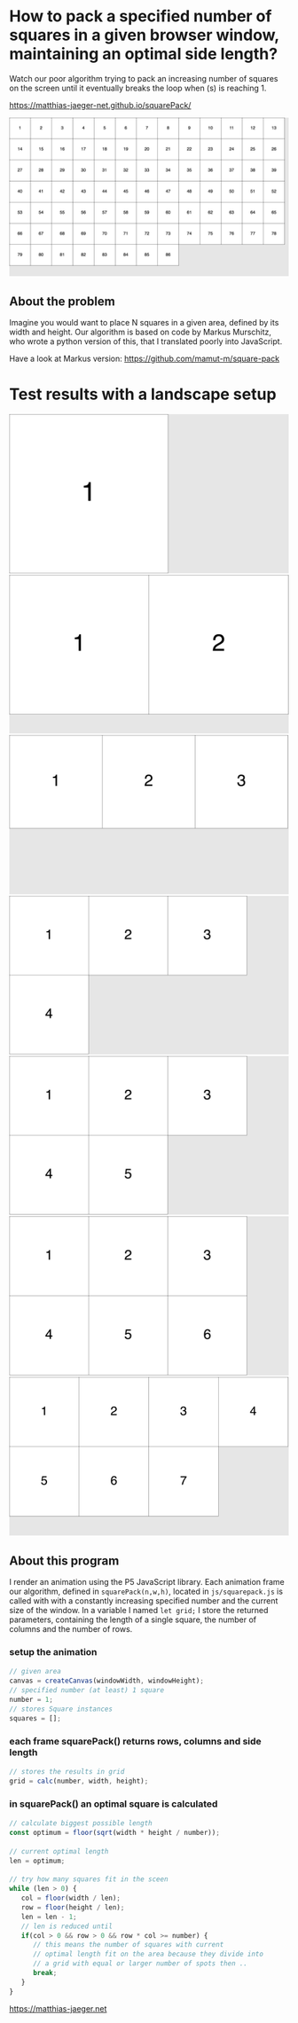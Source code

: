 # How to pack a specified number of squares in a given browser window, maintaining an optimal side length?

Watch our poor algorithm trying to pack an increasing
number of squares on the screen until it eventually breaks
the loop when (s) is reaching 1.

https://matthias-jaeger-net.github.io/squarePack/

![Frame 86](output/Frame-86.jpg)

## About the problem  
Imagine you would want to place N squares in a given area,
defined by its width and height. Our algorithm is based on code
by Markus Murschitz, who wrote a python version of this, that
I translated poorly into JavaScript.

Have a look at Markus version: https://github.com/mamut-m/square-pack

# Test results with a landscape setup

![Frame 1](output/Frame-1.jpg)
![Frame 2](output/Frame-2.jpg)
![Frame 3](output/Frame-3.jpg)
![Frame 4](output/Frame-4.jpg)
![Frame 5](output/Frame-5.jpg)
![Frame 6](output/Frame-6.jpg)
![Frame 7](output/Frame-7.jpg)

## About this program  

I render an animation using the P5 JavaScript library.
Each animation frame our algorithm, defined in `squarePack(n,w,h)`,
located in `js/squarepack.js` is called with with a constantly
increasing specified number and the current size of the window.
In a variable I named `let grid;` I store the returned parameters,
containing the length of a single square, the number of columns and
the number of rows.

### setup the animation
```JavaScript
// given area
canvas = createCanvas(windowWidth, windowHeight);
// specified number (at least) 1 square
number = 1;
// stores Square instances
squares = [];
```

### each frame squarePack() returns rows, columns and side length
```JavaScript
// stores the results in grid
grid = calc(number, width, height);
```

### in squarePack() an optimal square is calculated
```JavaScript
// calculate biggest possible length
const optimum = floor(sqrt(width * height / number));

// current optimal length
len = optimum;

// try how many squares fit in the sceen
while (len > 0) {
   col = floor(width / len);
   row = floor(height / len);
   len = len - 1;
   // len is reduced until
   if(col > 0 && row > 0 && row * col >= number) {
      // this means the number of squares with current
      // optimal length fit on the area because they divide into
      // a grid with equal or larger number of spots then ..
      break;
   }
}
```

https://matthias-jaeger.net
